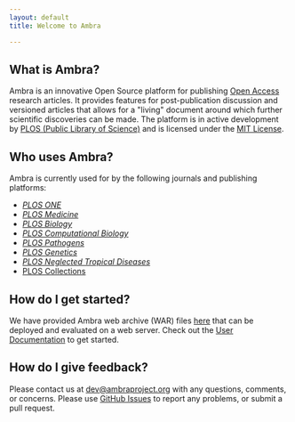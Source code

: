 ```yaml
---
layout: default
title: Welcome to Ambra

---
```


## What is Ambra?

Ambra is an innovative Open Source platform for publishing [Open Access][oa]
research articles. It provides features for post-publication discussion and
versioned articles that allows for a "living" document around which further
scientific discoveries can be made. The platform is in active development by
[PLOS (Public Library of Science)][plos] and is licensed under the [MIT
License][mit].

  [oa]:   https://www.plos.org/open-access
  [plos]: http://www.plos.org/
  [mit]:  MIT-License.html

## Who uses Ambra?

Ambra is currently used for by the following journals and publishing platforms:

* [_PLOS ONE_](http://journals.plos.org/plosone/)
* [_PLOS Medicine_](http://journals.plos.org/plosmedicine/)
* [_PLOS Biology_](http://journals.plos.org/plosbiology/)
* [_PLOS Computational Biology_](http://journals.plos.org/ploscompbiol/)
* [_PLOS Pathogens_](http://journals.plos.org/plospathogens/)
* [_PLOS Genetics_](http://journals.plos.org/plosgenetics/)
* [_PLOS Neglected Tropical Diseases_](http://journals.plos.org/plosntds/)
* [PLOS Collections](http://collections.plos.org/)

## How do I get started?

We have provided Ambra web archive (WAR) files [here][releases] that can be
deployed and evaluated on a web server. Check out the [User
Documentation][docs] to get started.

  [releases]: Releases.html
  [docs]:     Docs-Home.html

## How do I give feedback?

Please contact us at [dev@ambraproject.org][email] with any questions,
comments, or concerns. Please use [GitHub Issues][issues] to report any
problems, or submit a pull request.

  [email]:  mailto:dev@ambraproject.org?Subject=Ambraproject%20contact
  [issues]: https://github.com/PLOS/ambraproject/issues
